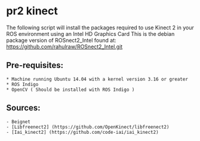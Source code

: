 # pr2 kinect
The following script will install the packages required to use Kinect 2 in your ROS environment using an Intel HD Graphics Card
This is the debian package version of ROSnect2_Intel found at:
	https://github.com/rahulraw/ROSnect2_Intel.git

## Pre-requisites: 
	* Machine running Ubuntu 14.04 with a kernel version 3.16 or greater
	* ROS Indigo 
	* OpenCV ( Should be installed with ROS Indigo )

## Sources:
	- Beignet 
	- [Libfreenect2] (https://github.com/OpenKinect/libfreenect2)
	- [Iai_kinect2] (https://github.com/code-iai/iai_kinect2)
